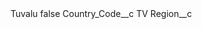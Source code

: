 <?xml version="1.0" encoding="UTF-8"?>
<CustomMetadata xmlns="http://soap.sforce.com/2006/04/metadata" xmlns:xsi="http://www.w3.org/2001/XMLSchema-instance" xmlns:xsd="http://www.w3.org/2001/XMLSchema">
    <label>Tuvalu</label>
    <protected>false</protected>
    <values>
        <field>Country_Code__c</field>
        <value xsi:type="xsd:string">TV</value>
    </values>
    <values>
        <field>Region__c</field>
        <value xsi:nil="true"/>
    </values>
</CustomMetadata>
